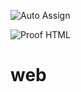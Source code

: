 ![Auto Assign](https://github.com/Thanatophorus/web/actions/workflows/auto-assign.yml/badge.svg)

![Proof HTML](https://github.com/Thanatophorus/web/actions/workflows/proof-html.yml/badge.svg)


# web
